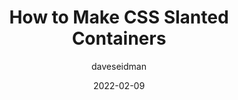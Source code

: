 ---
author: daveseidman
date: 2022-02-09
publisher: css
tags:
  - css
target_url: https://css-tricks.com/css-slanted-containers/
title: How to Make CSS Slanted Containers
---